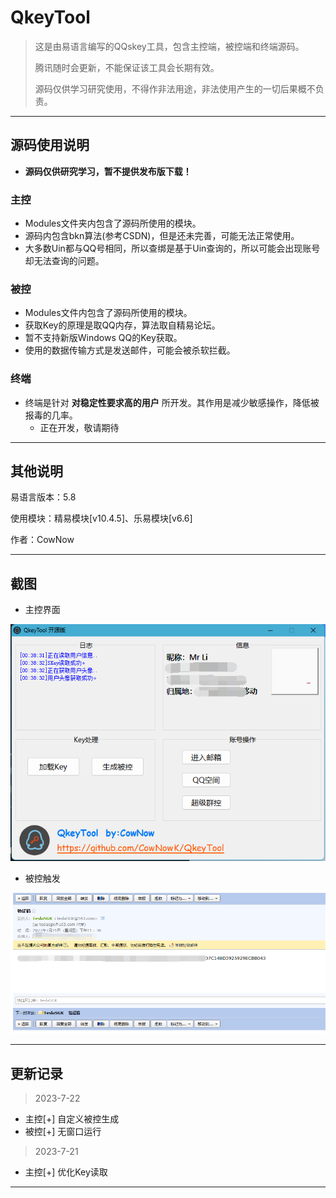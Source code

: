 # QkeyTool


> 这是由易语言编写的QQskey工具，包含主控端，被控端和终端源码。
>
> 腾讯随时会更新，不能保证该工具会长期有效。
>
> 源码仅供学习研究使用，不得作非法用途，非法使用产生的一切后果概不负责。

------------


## 源码使用说明
- **源码仅供研究学习，暂不提供发布版下载！**

### 主控
* Modules文件夹内包含了源码所使用的模块。
* 源码内包含bkn算法(参考CSDN)，但是还未完善，可能无法正常使用。
* 大多数Uin都与QQ号相同，所以查绑是基于Uin查询的，所以可能会出现账号却无法查询的问题。

### 被控
* Modules文件内包含了源码所使用的模块。
* 获取Key的原理是取QQ内存，算法取自精易论坛。
* 暂不支持新版Windows QQ的Key获取。
* 使用的数据传输方式是发送邮件，可能会被杀软拦截。

### 终端
* 终端是针对 **对稳定性要求高的用户** 所开发。其作用是减少敏感操作，降低被报毒的几率。
	* 正在开发，敬请期待

***

## 其他说明
易语言版本：5.8

使用模块：精易模块[v10.4.5]、乐易模块[v6.6]

作者：CowNow
***
## 截图
- 主控界面

![](/img/QkeyTool2.png)



- 被控触发

![](/img/Mail.png)  
***
## 更新记录
> 2023-7-22
- 主控[+] 自定义被控生成
- 被控[+] 无窗口运行

> 2023-7-21
- 主控[+] 优化Key读取
***
